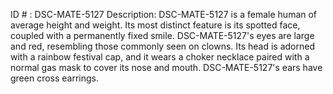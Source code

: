 ID # : DSC-MATE-5127
Description: DSC-MATE-5127 is a female human of average height and weight. Its most distinct feature is its spotted face, coupled with a permanently fixed smile. DSC-MATE-5127's eyes are large and red, resembling those commonly seen on clowns. Its head is adorned with a rainbow festival cap, and it wears a choker necklace paired with a normal gas mask to cover its nose and mouth. DSC-MATE-5127's ears have green cross earrings.